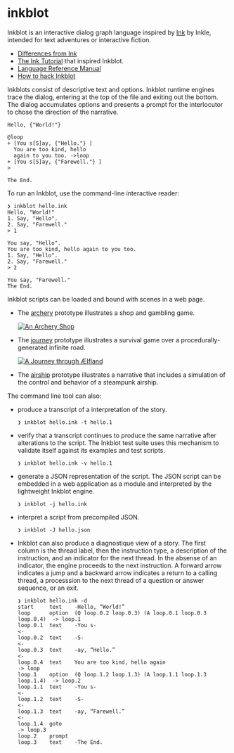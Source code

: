 
# inkblot

Inkblot is an interactive dialog graph language inspired by [Ink] by Inkle,
intended for text adventures or interactive fiction.

[Ink]: https://github.com/inkle/ink

- [Differences from Ink][INKLINK]
- [The Ink Tutorial][TUTORIAL] that inspired Inkblot.
- [Language Reference Manual][MANUAL]
- [How to hack Inkblot][HACKINK]

[INKLINK]: INKLINK.md
[TUTORIAL]: https://github.com/inkle/ink/blob/master/Documentation/WritingWithInk.md
[MANUAL]: MANUAL.md
[HACKINK]: HACKINK.md

Inkblots consist of descriptive text and options.
Inkblot runtime engines trace the dialog, entering at the top of the file and
exiting out the bottom.
The dialog accumulates options and presents a prompt for the interlocutor to
chose the direction of the narrative.

```
Hello, {"World!"}

@loop
+ [You s[S]ay, {"Hello."} ]
  You are too kind, hello
  again to you too. ->loop
+ [You s[S]ay, {"Farewell."} ]
>

The End.
```

To run an Inkblot, use the command-line interactive reader:

```
❯ inkblot hello.ink
Hello, "World!"
1. Say, "Hello".
2. Say, "Farewell."
> 1

You say, "Hello".
You are too kind, hello again to you too.
1. Say, "Hello".
2. Say, "Farewell."
> 2

You say, "Farewell."
The End.
```

Inkblot scripts can be loaded and bound with scenes in a web page.

- The [archery][] prototype illustrates a shop and gambling game.

  [![An Archery Shop](https://github.com/kriskowal/inkblot/raw/master/examples/archery.png)][archery]

- The [journey][] prototype illustrates a survival game over a
  procedurally-generated infinite road.

  [![A Journey through Ælfland](https://github.com/kriskowal/inkblot/raw/master/examples/journey.png)][journey]

- The [airship][] prototype illustrates a narrative that includes
  a simulation of the control and behavior of a steampunk airship.

[archery]: http://archery.aelf.land
[journey]: http://journey.aelf.land
[airship]: http://airship.aelf.land

The command line tool can also:

- produce a transcript of a interpretation of the story.

  ```
  ❯ inkblot hello.ink -t hello.1
  ```

- verify that a transcript continues to produce the same narrative after
  alterations to the script. The Inkblot test suite uses this mechanism to
  validate itself against its examples and test scripts.

  ```
  ❯ inkblot hello.ink -v hello.1
  ```

- generate a JSON representation of the script. The JSON script can be embedded
  in a web application as a module and interpreted by the lightweight Inkblot
  engine.

  ```
  ❯ inkblot -j hello.ink
  ```

- interpret a script from precompiled JSON.

  ```
  ❯ inkblot -J hello.json
  ```

- Inkblot can also produce a diagnostique view of a story. The first column is
  the thread label, then the instruction type, a description of the
  instruction, and an indicator for the next thread. In the absense of an
  indicator, the engine proceeds to the next instruction. A forward arrow
  indicates a jump and a backward arrow indicates a return to a calling thread,
  a processsion to the next thread of a question or answer sequence, or an
  exit.

  ```
  ❯ inkblot hello.ink -d
  start     text    -Hello, “World!”
  loop      option  (Q loop.0.2 loop.0.3) (A loop.0.1 loop.0.3 loop.0.4)  -> loop.1
  loop.0.1  text    -You s-                                               <-
  loop.0.2  text    -S-                                                   <-
  loop.0.3  text    -ay, “Hello.”                                         <-
  loop.0.4  text    You are too kind, hello again                         -> loop
  loop.1    option  (Q loop.1.2 loop.1.3) (A loop.1.1 loop.1.3 loop.1.4)  -> loop.2
  loop.1.1  text    -You s-                                               <-
  loop.1.2  text    -S-                                                   <-
  loop.1.3  text    -ay, “Farewell.”                                      <-
  loop.1.4  goto                                                          -> loop.3
  loop.2    prompt
  loop.3    text    -The End.
  ```

